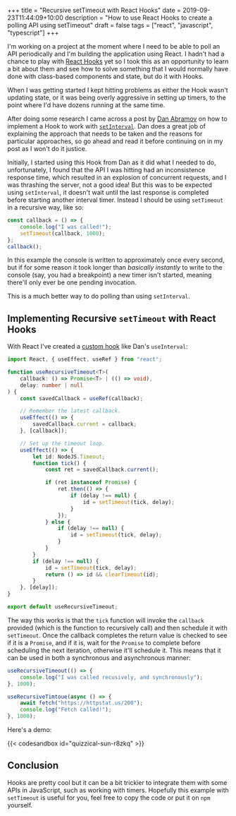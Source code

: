 +++
title = "Recursive setTimeout with React Hooks"
date = 2019-09-23T11:44:09+10:00
description = "How to use React Hooks to create a polling API using setTimeout"
draft = false
tags = ["react", "javascript", "typescript"]
+++

I'm working on a project at the moment where I need to be able to poll an API periodically and I'm building the application using React. I hadn't had a chance to play with [React Hooks](https://reactjs.org/docs/hooks-intro.html) yet so I took this as an opportunity to learn a bit about them and see how to solve something that I would normally have done with class-based components and state, but do it with Hooks.

When I was getting started I kept hitting problems as either the Hook wasn't updating state, or it was being overly aggressive in setting up timers, to the point where I'd have dozens running at the same time.

After doing some research I came across a post by [Dan Abramov](https://mobile.twitter.com/dan_abramov) on how to implement a Hook to work with [`setInterval`](https://overreacted.io/making-setinterval-declarative-with-react-hooks/). Dan does a great job of explaining the approach that needs to be taken and the reasons for particular approaches, so go ahead and read it before continuing on in my post as I won't do it justice.

Initially, I started using this Hook from Dan as it did what I needed to do, unfortunately, I found that the API I was hitting had an inconsistence response time, which resulted in an explosion of concurrent requests, and I was thrashing the server, not a good idea! But this was to be expected using `setInterval`, it doesn't wait until the last response is completed before starting another interval timer. Instead I should be using `setTimeout` in a recursive way, like so:

```js
const callback = () => {
    console.log("I was called!");
    setTimeout(callback, 1000);
};
callback();
```

In this example the console is written to approximately once every second, but if for some reason it took longer than _basically instantly_ to write to the console (say, you had a breakpoint) a new timer isn't started, meaning there'll only ever be one pending invocation.

This is a much better way to do polling than using `setInterval`.

## Implementing Recursive `setTimeout` with React Hooks

With React I've created a [custom hook](https://reactjs.org/docs/hooks-custom.html) like Dan's `useInterval`:

```typescript
import React, { useEffect, useRef } from "react";

function useRecursiveTimeout<T>(
    callback: () => Promise<T> | (() => void),
    delay: number | null
) {
    const savedCallback = useRef(callback);

    // Remember the latest callback.
    useEffect(() => {
        savedCallback.current = callback;
    }, [callback]);

    // Set up the timeout loop.
    useEffect(() => {
        let id: NodeJS.Timeout;
        function tick() {
            const ret = savedCallback.current();

            if (ret instanceof Promise) {
                ret.then(() => {
                    if (delay !== null) {
                        id = setTimeout(tick, delay);
                    }
                });
            } else {
                if (delay !== null) {
                    id = setTimeout(tick, delay);
                }
            }
        }
        if (delay !== null) {
            id = setTimeout(tick, delay);
            return () => id && clearTimeout(id);
        }
    }, [delay]);
}

export default useRecursiveTimeout;
```

The way this works is that the `tick` function will invoke the `callback` provided (which is the function to recursively call) and then schedule it with `setTimeout`. Once the callback completes the return value is checked to see if it is a `Promise`, and if it is, wait for the `Promise` to complete before scheduling the next iteration, otherwise it'll schedule it. This means that it can be used in both a synchronous and asynchronous manner:

```js
useRecursiveTimeout(() => {
    console.log("I was called recusively, and synchronously");
}, 1000);

useRecursiveTimtoue(async () => {
    await fetch("https://httpstat.us/200");
    console.log("Fetch called!");
}, 1000);
```

Here's a demo:

{{< codesandbox id="quizzical-sun-r8zkq" >}}

## Conclusion

Hooks are pretty cool but it can be a bit trickier to integrate them with some APIs in JavaScript, such as working with timers. Hopefully this example with `setTimeout` is useful for you, feel free to copy the code or put it on `npm` yourself.

